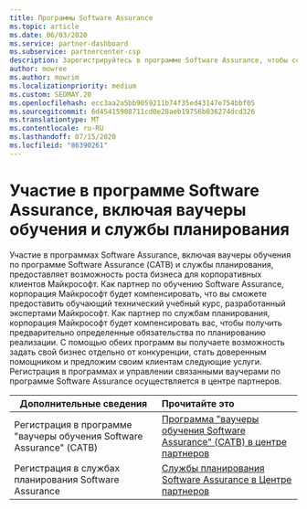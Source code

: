```yaml
---
title: Программы Software Assurance
ms.topic: article
ms.date: 06/03/2020
ms.service: partner-dashboard
ms.subservice: partnercenter-csp
description: Зарегистрируйтесь в программе Software Assurance, чтобы создать бизнес и получить возможность компенсировать обучение и планирование для корпоративных клиентов.
author: mowree
ms.author: mowrim
ms.localizationpriority: medium
ms.custom: SEOMAY.20
ms.openlocfilehash: ecc3aa2a5bb9059211b74f35ed43147e754bbf05
ms.sourcegitcommit: 6d45415908711cd0e28aeb19756b036274dcd326
ms.translationtype: MT
ms.contentlocale: ru-RU
ms.lasthandoff: 07/15/2020
ms.locfileid: "86390261"
---
```

# <a name="participate-in-software-assurance-programs-including-training-vouchers-and-planning-services"></a>Участие в программе Software Assurance, включая ваучеры обучения и службы планирования

Участие в программах Software Assurance, включая ваучеры обучения по программе Software Assurance (САТВ) и службы планирования, предоставляет возможность роста бизнеса для корпоративных клиентов Майкрософт. Как партнер по обучению Software Assurance, корпорация Майкрософт будет компенсировать, что вы сможете предоставить обучающий технический учебный курс, разработанный экспертами Майкрософт. Как партнер по службам планирования, корпорация Майкрософт будет компенсировать вас, чтобы получить предварительно определенные обязательства по планированию реализации. С помощью обеих программ вы получаете возможность задать свой бизнес отдельно от конкуренции, стать доверенным помощником и предложим своим клиентам следующие услуги. Регистрация в программах и управлении связанными ваучерами по программе Software Assurance осуществляется в центре партнеров.

|**Дополнительные сведения**   |**Прочитайте это**   |
|--------------------------|:------------------|
|Регистрация в программе "ваучеры обучения Software Assurance" (САТВ)|[Программа "ваучеры обучения Software Assurance" (САТВ) в центре партнеров](software-assurance-satv.md)|
|Регистрация в службах планирования Software Assurance|[Службы планирования Software Assurance в Центре партнеров](software-assurance-dps.md) |